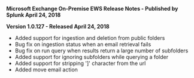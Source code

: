 **Microsoft Exchange On-Premise EWS Release Notes - Published by Splunk April 24, 2018**


**Version 1.0.127 - Released April 24, 2018**

* Added support for ingestion and deletion from public folders
* Bug fix on ingestion status when an email retrieval fails
* Bug fix on run query when results return a large number of subfolders
* Added support for ignoring subfolders while querying a folder
* Added support for stripping ']' character from the url
* Added move email action

